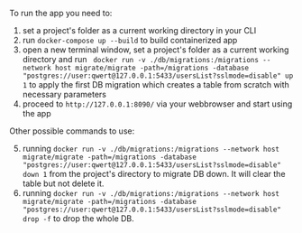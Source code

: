 To run the app you need to:
1. set a project's folder as a current working directory in your CLI
2. run ```docker-compose up --build``` to build containerized app
3. open a new terminal window, set a project's folder as a current working directory and run ```  docker run -v ./db/migrations:/migrations --network host migrate/migrate -path=/migrations -database "postgres://user:qwert@127.0.0.1:5433/usersList?sslmode=disable" up 1 ``` to apply the first DB migration which creates a table from scratch with necessary parameters
4. proceed to ``` http://127.0.0.1:8090/ ``` via your webbrowser and start using the app

Other possible commands to use:

5. running ``` docker run -v ./db/migrations:/migrations --network host migrate/migrate -path=/migrations -database "postgres://user:qwert@127.0.0.1:5433/usersList?sslmode=disable" down 1 ``` from the project's directory to migrate DB down. It will clear the table but not delete it.
6. running ``` docker run -v ./db/migrations:/migrations --network host migrate/migrate -path=/migrations -database "postgres://user:qwert@127.0.0.1:5433/usersList?sslmode=disable" drop -f ``` to drop the whole DB. 